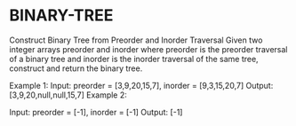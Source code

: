 # BINARY-TREE
 Construct Binary Tree from Preorder and Inorder Traversal
 Given two integer arrays preorder and inorder where preorder is the preorder traversal 
 of a binary tree and inorder is the inorder traversal of the same tree, construct and 
 return the binary tree.

 Example 1:
Input: preorder = [3,9,20,15,7], inorder = [9,3,15,20,7]
Output: [3,9,20,null,null,15,7]
Example 2:

Input: preorder = [-1], inorder = [-1]
Output: [-1]
